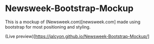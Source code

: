 # Newsweek-Bootstrap-Mockup

This is a mockup of (Newsweek.com)[newsweek.com] made using bootstrap for most positioning and styling.

(Live preview)[https://jalcyon.github.io/Newsweek-Bootstrap-Mockup/]
